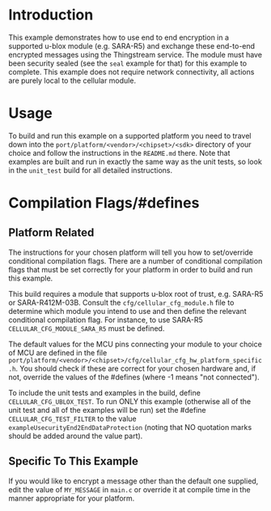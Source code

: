 # Introduction
This example demonstrates how to use end to end encryption in a supported u-blox module (e.g. SARA-R5) and exchange these end-to-end encrypted messages using the Thingstream service.  The module must have been security sealed (see the `seal` example for that) for this example to complete.  This example does not require network connectivity, all actions are purely local to the cellular module.

# Usage
To build and run this example on a supported platform you need to travel down into the `port/platform/<vendor>/<chipset>/<sdk>` directory of your choice and follow the instructions in the `README.md` there.  Note that examples are built and run in exactly the same way as the unit tests, so look in the `unit_test` build for all detailed instructions.

# Compilation Flags/#defines

## Platform Related
The instructions for your chosen platform will tell you how to set/override conditional compilation flags.  There are a number of conditional compilation flags that must be set correctly for your platform in order to build and run this example.

This build requires a module that supports u-blox root of trust, e.g. SARA-R5 or SARA-R412M-03B.  Consult the `cfg/cellular_cfg_module.h` file to determine which module you intend to use and then define the relevant conditional compilation flag.  For instance, to use SARA-R5 `CELLULAR_CFG_MODULE_SARA_R5` must be defined.

The default values for the MCU pins connecting your module to your choice of MCU are defined in the file `port/platform/<vendor>/<chipset>/cfg/cellular_cfg_hw_platform_specific.h`.  You should check if these are correct for your chosen hardware and, if not, override the values of the #defines (where -1 means "not connected").

To include the unit tests and examples in the build, define `CELLULAR_CFG_UBLOX_TEST`.  To run ONLY this example (otherwise all of the unit test and all of the examples will be run) set the #define `CELLULAR_CFG_TEST_FILTER` to the value `exampleUsecurityEnd2EndDataProtection` (noting that NO quotation marks should be added around the value part).

## Specific To This Example
If you would like to encrypt a message other than the default one supplied, edit the value of `MY_MESSAGE` in `main.c` or override it at compile time in the manner appropriate for your platform.


